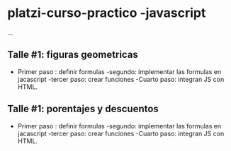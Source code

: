 # platzi-curso-practico -javascript

...

## Talle #1: figuras geometricas

- Primer paso : definir formulas
-segundo: implementar las formulas en jacascript
-tercer paso: crear funciones
-Cuarto paso: integran JS con HTML.

## Talle #1: porentajes y descuentos

- Primer paso : definir formulas
-segundo: implementar las formulas en jacascript
-tercer paso: crear funciones
-Cuarto paso: integran JS con HTML.
